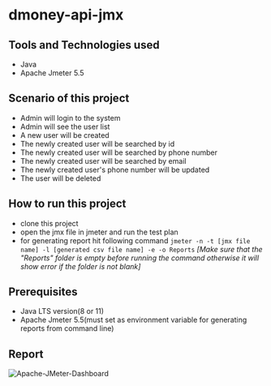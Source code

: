 # dmoney-api-jmx

## Tools and Technologies used
- Java
- Apache Jmeter 5.5

## Scenario of this project
- Admin will login to the system
- Admin will see the user list
- A new user will be created
- The newly created user will be searched by id
- The newly created user will be searched by phone number
- The newly created user will be searched by email
- The newly created user's phone number will be updated
- The user will be deleted

## How to run this project
- clone this project
- open the jmx file in jmeter and run the test plan
- for generating report hit following command
```jmeter -n -t [jmx file name] -l [generated csv file name] -e -o Reports```
*[Make sure that the "Reports" folder is empty before running the command otherwise it will show error if the folder is not blank]*

## Prerequisites
- Java LTS version(8 or 11)
- Apache Jmeter 5.5(must set as environment variable for generating reports from command line)

## Report
![Apache-JMeter-Dashboard](https://user-images.githubusercontent.com/82231014/193440385-24d8462a-b521-49a6-86c1-5b31a42c25cc.png)
